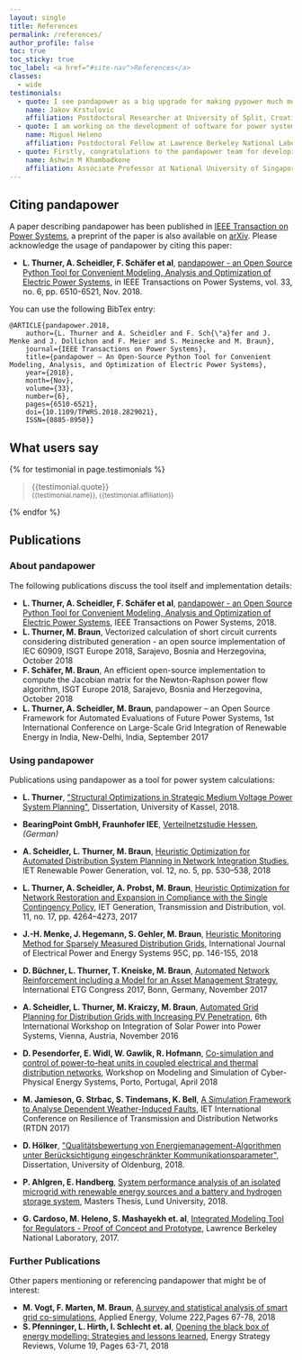 ```yaml
---
layout: single
title: References
permalink: /references/
author_profile: false
toc: true
toc_sticky: true
toc_label: <a href="#site-nav">References</a>
classes:
  - wide
testimonials:
  - quote: I see pandapower as a big upgrade for making pypower much more user friendly, efficient and even providing some great new features that were earlier only provided by the commercial software. Thank you for making our lives easier with pandapower!
    name: Jakov Krstulovic
    affiliation: Postdoctoral Researcher at University of Split, Croatia
  - quote: I am working on the development of software for power systems research for 7 years, and pandapower is one of the most useful things developed by the community. Brilliant idea, amazing implementation and very easy to use. Congratulations!
    name: Miguel Heleno
    affiliation: Postdoctoral Fellow at Lawrence Berkeley National Laboratory, USA
  - quote: Firstly, congratulations to the pandapower team for developing such an easy to use the tool. I  have introduced pandapower to my final year project students. Many of them start with no background in power system analysis as they take the courses in this subject concurrently. I find that they are able to easily pick up working the with pandapower and carry out projects in renewable energy integration and electric vehicle integration. I too use pandapower to carry out preliminary studies on renewables in the grid. Pandapower has been a very useful tool. I would encourage the pandapower team to add new features such as modal analysis, electricity market engine and if possible RMS dynamics to the package. It will make pandapower the preferred open source tool.
    name: Ashwin M Khambadkone
    affiliation: Associate Professor at National University of Singapore
---
```


## Citing pandapower <a name="citing"></a>

A paper describing pandapower has been published in [IEEE Transaction on Power Systems](https://doi.org/10.1109/TPWRS.2018.2829021), a preprint of the paper is also available on [arXiv](https://arxiv.org/abs/1709.06743). Please acknowledge the usage of pandapower by citing this paper:

- **L. Thurner, A. Scheidler, F. Schäfer et al**, [pandapower - an Open Source Python Tool for Convenient Modeling, Analysis and Optimization of Electric Power Systems](https://doi.org/10.1109/TPWRS.2018.2829021), in IEEE Transactions on Power Systems, vol. 33, no. 6, pp. 6510-6521, Nov. 2018.

You can use the following BibTex entry:

```
@ARTICLE{pandapower.2018,
    author={L. Thurner and A. Scheidler and F. Sch{\"a}fer and J. Menke and J. Dollichon and F. Meier and S. Meinecke and M. Braun},
    journal={IEEE Transactions on Power Systems},
    title={pandapower — An Open-Source Python Tool for Convenient Modeling, Analysis, and Optimization of Electric Power Systems},
    year={2018},
    month={Nov},
    volume={33},
    number={6},
    pages={6510-6521},
    doi={10.1109/TPWRS.2018.2829021},
    ISSN={0885-8950}}
```

## What users say

<div class="testimonials">
  {% for testimonial in page.testimonials %}
    <blockquote>
    {{testimonial.quote}} <br>
    <div style="font-style: normal"><small>{{testimonial.name}}, {{testimonial.affiliation}}</small></div> 
    </blockquote>
  {% endfor %}
</div>


## Publications


### About pandapower

The following publications discuss the tool itself and implementation details:

- **L. Thurner, A. Scheidler, F. Schäfer et al**, [pandapower - an Open Source Python Tool for Convenient Modeling, Analysis and Optimization of Electric Power Systems](https://arxiv.org/abs/1709.06743), IEEE Transactions on Power Systems, 2018.
- **L. Thurner, M. Braun**, Vectorized calculation of short circuit currents considering distributed generation - an open source implementation of IEC 60909, ISGT Europe 2018, Sarajevo, Bosnia and Herzegovina, October 2018
- **F. Schäfer, M. Braun**, An efficient open-source implementation to compute the Jacobian matrix for the Newton-Raphson power flow algorithm, ISGT Europe 2018, Sarajevo, Bosnia and Herzegovina, October 2018
- **L. Thurner, A. Scheidler, M. Braun**, pandapower – an Open Source Framework for Automated Evaluations of Future Power Systems, 1st International Conference on Large-Scale Grid Integration of Renewable Energy in India, New-Delhi, India, September 2017


### Using pandapower

Publications using pandapower as a tool for power system calculations:

- **L. Thurner**, ["Structural Optimizations in Strategic Medium Voltage Power System Planning"](http://www.upress.uni-kassel.de/katalog/abstract.php?978-3-7376-0538-0), Dissertation, University of Kassel, 2018.

- **BearingPoint GmbH, Fraunhofer IEE**, [Verteilnetzstudie Hessen](https://www.house-of-energy.org/mm/2018_Verteilnetzstudie_Hessen_2024_bis_2034.pdf), *(German)*

- **A. Scheidler, L. Thurner, M. Braun**, [Heuristic Optimization for Automated Distribution System Planning in Network Integration Studies](https://arxiv.org/abs/1711.03331), IET Renewable Power Generation, vol. 12, no. 5, pp. 530–538, 2018
- **L. Thurner, A. Scheidler, A. Probst, M. Braun**, [Heuristic Optimization for Network Restoration and Expansion in Compliance with the Single Contingency Policy](https://ieeexplore.ieee.org/document/8128873/), IET Generation, Transmission and Distribution, vol. 11, no. 17, pp. 4264–4273, 2017
- **J.-H. Menke, J. Hegemann, S. Gehler, M. Braun**, [Heuristic Monitoring Method for Sparsely Measured Distribution Grids](https://www.sciencedirect.com/science/article/pii/S0142061517310311), International Journal of Electrical Power and Energy Systems 95C, pp. 146-155, 2018

- **D. Büchner, L. Thurner, T. Kneiske, M. Braun**, [Automated Network Reinforcement including a Model for an Asset Management Strategy](https://ieeexplore.ieee.org/document/8278724/), International ETG Congress 2017, Bonn, Germany, November 2017
- **A. Scheidler, L. Thurner, M. Kraiczy, M. Braun**, [Automated Grid Planning for Distribution Grids with Increasing PV Penetration](https://www.uni-kassel.de/eecs/fileadmin/datas/fb16/Fachgebiete/energiemanagement/Mitarbeitende/Scheidler__Thurner__Kraiczy__Braun_-_Automated_Grid_Planning_for_Distribution_Grids_with_Increasing_PV_Penetration.pdf), 6th International Workshop on Integration of Solar Power into Power Systems, Vienna, Austria, November 2016
- **D. Pesendorfer, E. Widl, W. Gawlik, R. Hofmann**, [Co-simulation and control of power-to-heat units in coupled electrical and thermal distribution networks](https://ieeexplore.ieee.org/document/8405396/),  Workshop on Modeling and Simulation of Cyber-Physical Energy Systems, Porto, Portugal, April 2018
- **M. Jamieson, G. Strbac, S. Tindemans, K. Bell**, [A Simulation Framework to Analyse Dependent Weather-Induced Faults](http://digital-library.theiet.org/content/conferences/10.1049/cp.2017.0346;jsessionid=2ac5o0buao25d.x-iet-live-01), IET International Conference on Resilience of Transmission and Distribution Networks (RTDN 2017)

- **D. Hölker**, ["Qualitätsbewertung von Energiemanagement-Algorithmen unter Berücksichtigung eingeschränkter Kommunikationsparameter"](https://www.uni-oldenburg.de/fileadmin/user_upload/informatik/hoequa18.pdf), Dissertation, University of Oldenburg, 2018.

- **P. Ahlgren, E. Handberg**, [System performance analysis of an isolated microgrid with renewable energy sources and a battery and hydrogen storage system](http://lup.lub.lu.se/luur/download?func=downloadFile&recordOId=8937880&fileOId=8937884), Masters Thesis, Lund University, 2018.

- **G. Cardoso, M. Heleno, S. Mashayekh et. al**, [Integrated Modeling Tool for Regulators - Proof of Concept and Prototype](https://www.districtenergy.org/HigherLogic/System/DownloadDocumentFile.ashx?DocumentFileKey=c7b57d8f-13ad-9bd7-1361-8a21a8a72a50&forceDialog=0), Lawrence Berkeley National Laboratory, 2017.

### Further Publications

Other papers mentioning or referencing pandapower that might be of interest:

- **M. Vogt, F. Marten, M. Braun**, [A survey and statistical analysis of smart grid co-simulations](https://doi.org/10.1016/j.apenergy.2018.03.123), Applied Energy, Volume 222,Pages 67-78, 2018
- **S. Pfenninger, L. Hirth, I. Schlecht et. al**, [Opening the black box of energy modelling: Strategies and lessons learned](https://doi.org/10.1016/j.esr.2017.12.002), Energy Strategy Reviews, Volume 19, Pages 63-71, 2018

